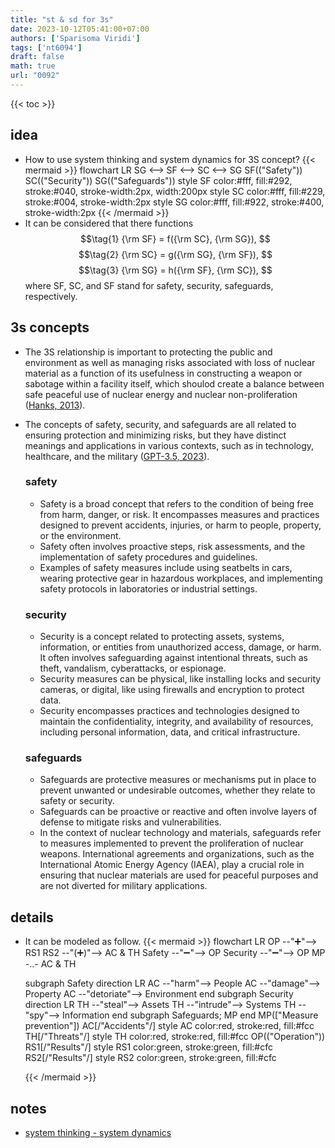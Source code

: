 ```yaml
---
title: "st & sd for 3s"
date: 2023-10-12T05:41:00+07:00
authors: ['Sparisoma Viridi']
tags: ['nt6094']
draft: false
math: true
url: "0092"
---
```

{{< toc >}}


## idea
+ How to use system thinking and system dynamics for 3S concept?
  {{< mermaid >}}
  flowchart LR
    SG <--> SF <--> SC <--> SG
    SF(("Safety"))
    SC(("Security"))
    SG(("Safeguards"))
    style SF color:#fff, fill:#292, stroke:#040, stroke-width:2px, width:200px
    style SC color:#fff, fill:#229, stroke:#004, stroke-width:2px
    style SG color:#fff, fill:#922, stroke:#400, stroke-width:2px 
  {{< /mermaid >}}
+ It can be considered that there functions
  $$\tag{1}
  {\rm SF} = f({\rm SC}, {\rm SG}),
  $$
  $$\tag{2}
  {\rm SC} = g({\rm SG}, {\rm SF}),
  $$
  $$\tag{3}
  {\rm SG} = h({\rm SF}, {\rm SC}),
  $$
  where SF, SC, and SF stand for safety, security, safeguards, respectively.


## 3s concepts
+ The 3S relationship is important to protecting the public and environment as well as managing risks associated with loss of nuclear material as a function of its usefulness in constructing a weapon or sabotage within a facility
itself, which shoulod create a balance between safe peaceful use of nuclear energy and nuclear non-proliferation ([Hanks, 2013](https://www.nrc.gov/docs/ML1318/ML13189A006.pdf)).
+ The concepts of safety, security, and safeguards are all related to ensuring protection and minimizing risks, but they have distinct meanings and applications in various contexts, such as in technology, healthcare, and the military ([GPT-3.5, 2023](https://chat.openai.com/share/58893a0d-3e99-4faa-bcee-b94b49fa4632)).


  ### safety
  - Safety is a broad concept that refers to the condition of being free from harm, danger, or risk. It encompasses measures and practices designed to prevent accidents, injuries, or harm to people, property, or the environment.
  - Safety often involves proactive steps, risk assessments, and the implementation of safety procedures and guidelines.
  - Examples of safety measures include using seatbelts in cars, wearing protective gear in hazardous workplaces, and implementing safety protocols in laboratories or industrial settings.
  
  ### security
  - Security is a concept related to protecting assets, systems, information, or entities from unauthorized access, damage, or harm. It often involves safeguarding against intentional threats, such as theft, vandalism, cyberattacks, or espionage.
  - Security measures can be physical, like installing locks and security cameras, or digital, like using firewalls and encryption to protect data.
  - Security encompasses practices and technologies designed to maintain the confidentiality, integrity, and availability of resources, including personal information, data, and critical infrastructure.

  ### safeguards
  - Safeguards are protective measures or mechanisms put in place to prevent unwanted or undesirable outcomes, whether they relate to safety or security.
  - Safeguards can be proactive or reactive and often involve layers of defense to mitigate risks and vulnerabilities.
  - In the context of nuclear technology and materials, safeguards refer to measures implemented to prevent the proliferation of nuclear weapons. International agreements and organizations, such as the International Atomic Energy Agency (IAEA), play a crucial role in ensuring that nuclear materials are used for peaceful purposes and are not diverted for military applications.


## details
+ It can be modeled as follow.
  {{< mermaid >}}
  flowchart LR
    OP --"&#x2795;"--> RS1
    RS2 --"(&#x2795;)"--> AC & TH
    Safety --"&#x2796;"--> OP
    Security --"&#x2796;"--> OP
    MP -..- AC & TH
    
    subgraph Safety
      direction LR
      AC --"harm"--> People
      AC --"damage"--> Property
      AC --"detoriate"--> Environment
    end
    subgraph Security
      direction LR
      TH --"steal"--> Assets
      TH --"intrude"--> Systems
      TH --"spy"--> Information
    end
    subgraph Safeguards;
      MP
    end
    MP(["Measure<br>prevention"])
    AC[/"Accidents"/]
    style AC color:red, stroke:red, fill:#fcc
    TH[/"Threats"/]
    style TH color:red, stroke:red, fill:#fcc
    OP(("Operation"))
    RS1[/"Results"/]
    style RS1 color:green, stroke:green, fill:#cfc
    RS2[/"Results"/]
    style RS2 color:green, stroke:green, fill:#cfc
    
  {{< /mermaid >}}



## notes
+ [system thinking - system dynamics](../0088/)